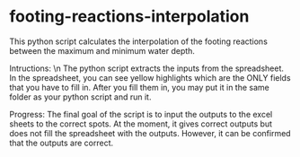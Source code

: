 # footing-reactions-interpolation

This python script calculates the interpolation of the footing reactions between the maximum and minimum water depth. 

Intructions: \n
The python script extracts the inputs from the spreadsheet. In the spreadsheet, you can see yellow highlights which are the ONLY fields that you have to fill in. 
After you fill them in, you may put it in the same folder as your python script and run it. 

Progress:
The final goal of the script is to input the outputs to the excel sheets to the correct spots. At the moment, it gives correct outputs but does not fill the spreadsheet with the outputs. However, it can be confirmed that the outputs are correct. 
